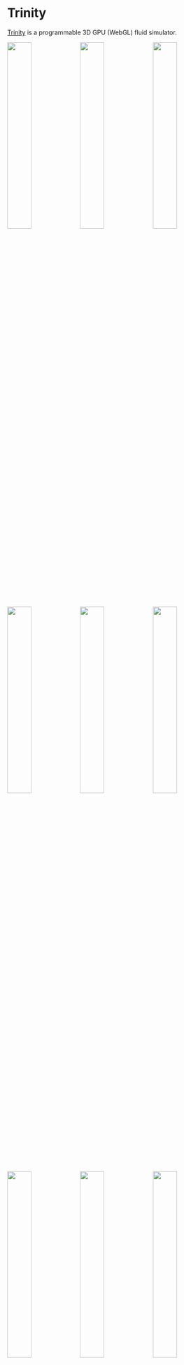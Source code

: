 
# Trinity

<a href="https://portsmouth.github.io/Trinity/">Trinity</a> is a programmable 3D GPU (WebGL) fluid simulator.

<a href='https://portsmouth.github.io/Trinity/?preset="Basic plume"'><img src="./thumbs/Basic-plume.png" width="33%"/></a><a href='https://portsmouth.github.io/Trinity/?preset="Plume + sphere collider I"'><img src="./thumbs/Plume-sphere.png" width="33%"/></a><a href='https://portsmouth.github.io/Trinity/?preset="Plume + walls"'><img src="./thumbs/Plume-walls.png" width="33%"/></a>
<a href='https://portsmouth.github.io/Trinity/?preset="Nuke III"'><img src="./thumbs/nuke.png" width="33%"/></a><a href='https://portsmouth.github.io/Trinity/?preset="Nuke"'><img src="./thumbs/nuke-II.png" width="33%"/></a><a href='https://portsmouth.github.io/Trinity/?preset="Moving fireball III"'><img src="./thumbs/fireball.png" width="33%"/></a>
<a href='https://portsmouth.github.io/Trinity/?preset="Dust devil"'><img src="./thumbs/dust-devil.png" width="33%"/></a><a href='https://portsmouth.github.io/Trinity/?preset="Dye collision"'><img src="./thumbs/Dye-collision.png" width="33%"/></a><a href='https://portsmouth.github.io/Trinity/?preset="Vortex street"'><img src="./thumbs/vortex-street.png" width="33%"/></a>

## Overview

### Simulation and Rendering

Trinity is a WebGL application which solves the [Navier–Stokes equations](https://en.wikipedia.org/wiki/Navier%E2%80%93Stokes_equations) of fluid/gas dynamics on GPU, and volume renders the resulting fields.

Only the core simulation logic is hard-coded, while most of the dynamics is determined by user-written GLSL programs which specify the injection of fluid velocity and temperature, application of external forces, and the presence of solid obstacles which the fluid collides with. Hot fluid is simulated by injection of a scalar field representing temperature, which is then passively advected and made to affect the dynamics according to buoyancy forces. In general, up to four scalar fields (collectively referred to as "the temperature") may be passively advected and used to drive the dynamics.

For rendering, two color fields representing the extinction (i.e. density) and albedo of an absorbing/scattering/emitting medium, such as dust or ink, are injected and passively advected. These are volume rendered via raymarching, illuminated by a single distant light (the "sun"). The map from the temperature field to emission radiance, to simulate blackbody radiation for example, is provided by the user.

The following 6 user-written GLSL programs (as well as various in-built parameters of the [solver](#solver-parameters) and [renderer](#renderer-parameters)) specify the dynamics and rendering:

  - <a href="#common">Common</a>: declare uniform float and vec3 quantities, and bind them to UI sliders and color pickers.
  - <a href="#initial">Initial</a>: specify initial conditions for velocity, temperature and medium density and albedo.
  - <a href="#inject">Inject</a>: inject velocity, heat or media into the simulation.
  - <a href="#influence">Influence</a>: apply external forces (due to e.g. buoyancy, wind).
  - <a href="#collide">Collide</a>: specify collision geometry via an SDF.
  - <a href="#render">Render</a>: specify how temperature maps to emission, and the phase-function.

### Grid geometry

The simulation is done on a fixed size Eulerian grid.
In all programs, the variable `vec3 wsP` refers to the world space position in coordinates which range from the origin to `vec3 L`, where `L` is in units of voxels.
For example a grid of resolution `(128, 512, 128)` has its lower left corner at `(0, 0, 0)` and its upper right corner at `L=(128.0, 512.0, 128.0)`.
The center of the grid is at `L/2`.

### Technical details

 - As WebGL does not currently support writing to 3D textures from within fragment shaders, the 3D grid has to be represented via 2D textures.
   This is done similarly to the ["flat 3D textures"](https://dl.acm.org/doi/10.5555/844174.844189) of Harris et al (2003). See the commentary [here](https://github.com/portsmouth/Trinity/blob/master/js/solver.js#L144) for a detailed description of the scheme used.
 - Pressure projection is currently rather simplistic and done via Jacobi iteration. The scheme for handling pressure projection in the presence of solid boundaries is taken from ["Real-Time Simulation and Rendering of 3D Fluids"](http://developer.download.nvidia.com/books/gpu_gems_3/samples/gems3_ch30.pdf) by Crane et al (2008).
 - Semi-Lagrangian advection is done via a 4th order Runge-Kutta method.
 - Colliders are currently assumed to be static (i.e. if the SDF is time-dependent, the velocity of the walls will not be transferred to the fluid).
 - Diffusion of the advected terms, as well as fluid viscosity, is ignored (as is common in CFD for graphics).
 - "Neumann" boundary conditions are applied at the edges of the grid (i.e. derivatives are zero at the boundaries, so material flows out freely).
 - Trinity is named after the code name of the [first nuclear weapon test](https://en.wikipedia.org/wiki/Trinity_(nuclear_test)).


## Programs

The simulation is specified in detail by the following six GLSL programs (here with example implementations):

### Common

To allow for real-time interaction with the simulation, there is a simple system for declaring "uniform" float and vec3 variables in the user-code,
and binding them to UI sliders and color-pickers which control them:

```glsl
//////////////////////////////////////////////////////////////////////////////////////////////////////
// Bind UI parameters to uniforms used in the various programs
// The metadata after the // on each line containing a uniform declaration is a JSON object which is used to
// generate a uniform variable for the shader, which is "bound" to (i.e. driven by) a UI slider or color picker
// (depending on whether "default" is a number or array).
//////////////////////////////////////////////////////////////////////////////////////////////////////

// "Physics"
uniform float gravity;          // {"name":"gravity",          "min":0.0, "max":1.0,   "step":0.01, "default":0.05}
uniform float buoyancy;         // {"name":"buoyancy",         "min":0.0, "max":0.5,   "step":0.01, "default":0.5}
uniform float radiationLoss;    // {"name":"radiationLoss",    "min":0.9, "max":1.0,   "step":0.01,  "default":0.99}

// Blast geometry
uniform float blast_height;     // {"name":"blast_height",     "min":0.1, "max":0.9,   "step":0.01, "default":0.25}
uniform float blast_radius;     // {"name":"blast_radius",     "min":0.0, "max":0.1,   "step":0.01, "default":0.1}
uniform float blast_velocity;   // {"name":"blast_velocity",   "min":0.0, "max":100.0, "step":0.1,  "default":50.0}
uniform float blast_heat_flux;  // {"name":"blast_heat_flux",  "min":0.0, "max":100.0, "step":1.0,  "default":100.0}

// Dust
uniform float dust_inflow_rate; // {"name":"dust_inflow_rate", "min":0.0, "max":10.0,   "step":0.01, "default":1.0}
uniform vec3  dust_absorption;  // {"name":"dust_absorption",  "default":[0.5,0.5,0.5], "scale":1.0}
uniform vec3  dust_scattering;  // {"name":"dust_scattering",  "default":[0.5,0.5,0.5], "scale":1.0}

// Rendering
uniform float TtoKelvin;        // {"name":"TtoKelvin",        "min":0.0, "max":300.0,  "step":0.01, "default":10.0}

float Tambient;

/******************************************************/
/*                 mandatory function                 */
/******************************************************/
void init()
{
    // Any global constants defined here are available in all functions
    Tambient = 1.0;
}
```

### Initial

Specify initial conditions for velocity, temperature and medium density and albedo.

```glsl
//////////////////////////////////////////////////////////////////////////////////////////////////////
// Specify the initial conditions for the simulation,
// i.e. populate all the relevant fields (velocity, temperature, debris density/albedo) at time 0.0
//////////////////////////////////////////////////////////////////////////////////////////////////////

/******************************************************/
/*                 mandatory function                 */
/******************************************************/
void initial_conditions(in vec3 wsP,               // world space center of current voxel
                        in vec3 L, in float dL,    // world-space extents of grid, and voxel-size
                        inout vec3 v,              // initial velocity
                        inout vec4 T,              // initial temperature
                        inout vec3 medium,         // initial per-channel medium density (extinction)
                        inout vec3 mediumAlbedo)   // initial per-channel medium albedo
{
    v = vec3(0.0);
    T = vec4(Tambient);
    medium = vec3(0.0);
    mediumAlbedo = vec3(0.0);
}
```

### Inject

Inject velocity, heat or media into the simulation.

The temperature field `vec4 T` is in general 4 arbitrary scalar fields which are advected with the flow, which can be used to influence the dynamics in whatever fashion. (For example, one of these fields could be used to represent density of fuel, if simulating combustion). The medium density and albedo fields are "special" in the sense that they determine the absorption and scattering of the rendered media.

The velocity and temperature fields may be injected either by specifying the inflow rate (i.e. supplying a "source" term), or by directly setting the value of the field (i.e like a Dirichlet boundary condition). While only the inflow version is available for the medium field (as using Dirichlet boundary conditions for medium density would be odd).

Note that the simulation time starts at `0.0`, incrementing by one timestep each frame
(looping on reaching max_timesteps).

```glsl
//////////////////////////////////////////////////////////////////////////////////////////////////////
// Update the velocity, temperature via either:
//  - specification of volumetric inflow/outflow rate due to sources/sinks (vInflow, Tinflow)
//  - modification in-place, i.e. Dirichlet boundary conditions (v, T)
// Also specify the injected medium density inflow rate, and its scattering albedo.
//////////////////////////////////////////////////////////////////////////////////////////////////////

/******************************************************/
/*                 mandatory function                 */
/******************************************************/

void inject(in vec3 wsP,                 // world space center of current voxel
            in float time,               // time (i.e. frame count times timestep value)
            in vec3 L, in float dL,      // world-space extents of grid, and voxel-size
            inout vec3 v,                // modify velocity in-place (defaults to no change)
            inout vec3 vInflow,          // velocity inflow rate (defaults to zero)
            inout vec4 T,                // modify temperature in-place (defaults to no change)
            inout vec4 Tinflow,          // temperature inflow rate (defaults to zero)
            inout vec3 mediumInflow,     // medium density inflow rate (defaults to zero)
            inout vec3 mediumAlbedo)     // medium albedo
{
    vec3 blast_center = vec3(0.5*L.x, blast_height*L.y, 0.5*L.z);
    vec3 dir = wsP - blast_center;
    float r = length(dir);
    dir /= r;
    float rt = r/(blast_radius*L.y);
    if (rt <= 1.0 && time<400.0)
    {
        // Within blast radius: inject velocity and temperature
        float radial_falloff = max(0.0, 1.0 - rt*rt*(3.0 - 2.0*rt));
        vInflow = dir * blast_velocity * radial_falloff;
        Tinflow.r = blast_heat_flux * radial_falloff;

        // Also inject absorbing/scattering "dust"
        vec3 dust_extinction = dust_absorption + dust_scattering;
        mediumInflow = dust_extinction * dust_inflow_rate * radial_falloff;
        mediumAlbedo = dust_scattering / dust_extinction;
    }
    else
    {
        // Apply thermal relaxation due to "radiation loss"
        T.r *= radiationLoss;
    }
}

```

### Influence

Apply external forces (due to e.g. buoyancy, wind), i.e. return the sum of forces to be applied at the given voxel.

```glsl
//////////////////////////////////////////////////////////////////////////////////////////////////////
// Apply any external forces to the fluid
//////////////////////////////////////////////////////////////////////////////////////////////////////

/******************************************************/
/*                 mandatory function                 */
/******************************************************/

vec3 externalForces(in vec3 wsP,                       // world space center of current voxel
                    in float time,                     // time
                    in vec3 L, in float dL,            // world-space extents of grid, and voxel-size
                    in vec3 v, in float P, in vec4 T,  // velocity, pressure, temperature at current voxel
                    in vec3 medium)                    // medium density at current voxel
{
    // Boussinesq approximation (a la Fedkiw & Stam)
    float densityAvg = (medium.r + medium.g + medium.b)/3.0;
    float buoyancy_force = -densityAvg*gravity + buoyancy*(T.r - Tambient);
    return vec3(0.0, buoyancy_force, 0.0);
}
```

### Collide

Specify collision geometry via an SDF (that is, the volume in which the returned value is negative is taken to be in the interior of a solid obstacle).

```glsl
//////////////////////////////////////////////////////////////////////////////////////////////////////
// Specify regions which contain impenetrable, static collider material
//////////////////////////////////////////////////////////////////////////////////////////////////////

float sdSphere(vec3 X, in vec3 C, float r) { return length(X-C) - r; }

/******************************************************/
/*                 mandatory function                 */
/******************************************************/

float collisionSDF(in vec3 wsP,            // world space center of current voxel
                   in float time,          // time
                   in vec3 L, in float dL) // world-space extents of grid, and voxel-size
{
    // Return SDF of the collider surface.
    // (where the interior with SDF < 0.0 is a solid obstacle)
    return sdSphere(wsP, vec3(L.x/2.0, L.y/3.0, L.z/2.0), 0.5*L.x*collider_radius);
}
```

### Render

Specify how temperature maps to emission, and phase-function.

```glsl
//////////////////////////////////////////////////////////////////////////////////////////////////////
// Specify the fluid emission field and phase function
//////////////////////////////////////////////////////////////////////////////////////////////////////

// Approximate map from temperature in Kelvin to blackbody emission color.
// Valid from 1000 to 40000 K (and additionally 0 for pure full white)
vec3 colorTemperatureToRGB(const in float temperature)
{
    // (implementation omitted here)
}

/******************************************************/
/*                 mandatory functions                */
/******************************************************/

// Specify how the temperature is mapped to the local emission radiance
vec3 temperatureToEmission(in vec4 T)
{
    vec3 emission = colorTemperatureToRGB(T.r * TtoKelvin) * pow(T.r/100.0, 4.0);
    return emission;
}

// Optionally remap the medium density (extinction) and albedo
void mediumRemap(inout vec3 medium,
                 inout vec3 mediumAlbedo)
{}

// Specify phase function of medium
float phaseFunction(float mu,         // cosine of angle between incident and scattered ray
                    float anisotropy) // anisotropy coefficient
{
    const float pi = 3.141592653589793;
    float g = anisotropy;
    float gSqr = g*g;
    return (1.0/(4.0*pi)) * (1.0 - gSqr) / pow(1.0 - 2.0*g*mu + gSqr, 1.5);
}
```

## Parameters

For reference, these are the parameters of the solver and volume renderer:

### Solver parameters

The fluid solver has the following parameters:

- *Nx*, *Ny*, *Nz*: the voxel resolution on each axis.
- *NprojSteps*: the number of Jacobi iterations for the pressure projection step
- *max_timesteps*: the maximum timestep count, after which the simulation loops
- *vorticity_scale*: controls the amount of "vorticity confinement" applied, which enhances detail at the expense of simulation stability and correctness (see [Fedkiw & Stam](https://dl.acm.org/doi/10.1145/383259.383260)).
- *expansion*: simulates local fluid expansion due to heating.
- *timestep*: timestep value, normally fixed at 1.0

### Renderer parameters

Volume rendering parameters:

- *extinctionScale*: scale the medium density (extinction) value
- *emissionScale*: scale the emission radiance
- *anisotropy*: set the anisotropy of the phase-function
- *exposure*: tonemapping exposure
- *gamma*: tonemapping gamma
- *saturation*: tonemapping color saturation
- *sunLatitude*: latitude angle of directional light
- *sunLongitude*: longitude angle of directional light
- *sunPower*: power of directional light
- *sunColor*: color of directional light
- *skyColor*: color of (uniform) sky dome light
- *Nraymarch*: number of raymarch steps
- *max_spp*: maximum number of samples to average the jittered raymarch over
- *spp_per_frame*: number of spp to run for each frame
- *show_bounds*: show wireframe grid bounds
- *colliderDiffuse*: collision SDF diffuse reflection color
- *colliderSpec*: collision SDF specular reflection color
- *colliderRoughness*: collision SDF specular roughness

### Load/Save scene

 - *save scene*: save scene out to a JSON file (filename auto-generated with a timestamp)
 - *load scene*: load a previously saved JSON scene file

### Keys

  - Space bar: toggle the simulation play/pause state
  - ESC key: restart the simulation from time 0.0
  - F11 key: go fullscreen
  - O key: dump JSON application state to console, used to generate new presets.
  - F key: move camera to the standard orientation
  - H key: toggle the menus and HUD



